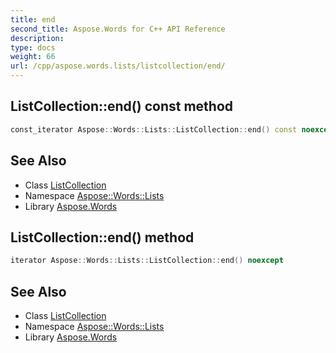 ```yaml
---
title: end
second_title: Aspose.Words for C++ API Reference
description: 
type: docs
weight: 66
url: /cpp/aspose.words.lists/listcollection/end/
---
```

## ListCollection::end() const method




```cpp
const_iterator Aspose::Words::Lists::ListCollection::end() const noexcept
```

## See Also

* Class [ListCollection](../)
* Namespace [Aspose::Words::Lists](../../)
* Library [Aspose.Words](../../../)
## ListCollection::end() method




```cpp
iterator Aspose::Words::Lists::ListCollection::end() noexcept
```

## See Also

* Class [ListCollection](../)
* Namespace [Aspose::Words::Lists](../../)
* Library [Aspose.Words](../../../)
